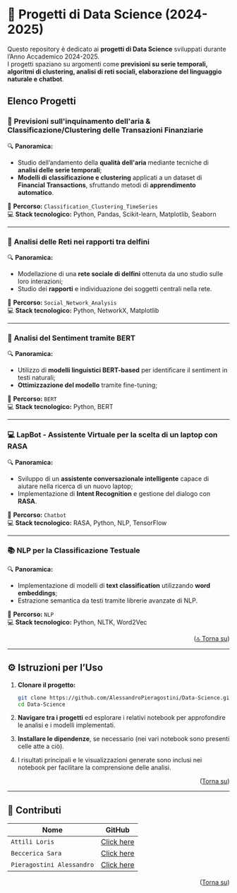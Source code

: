 # 📘 Progetti di Data Science (2024-2025)

Questo repository è dedicato ai **progetti di Data Science** sviluppati durante l’Anno Accademico 2024-2025.  
I progetti spaziano su argomenti come **previsioni su serie temporali, algoritmi di clustering, analisi di reti sociali, elaborazione del linguaggio naturale e chatbot**.

## Elenco Progetti

### 🧠 **Previsioni sull'inquinamento dell'aria & Classificazione/Clustering delle Transazioni Finanziarie**  
🔍 **Panoramica:**  
- Studio dell’andamento della **qualità dell'aria** mediante tecniche di **analisi delle serie temporali**;  
- **Modelli di classificazione e clustering** applicati a un dataset di **Financial Transactions**, sfruttando metodi di **apprendimento automatico**.

📁 **Percorso:** `Classification_Clustering_TimeSeries`  
💻 **Stack tecnologico:** Python, Pandas, Scikit-learn, Matplotlib, Seaborn  

---

### 🐬 **Analisi delle Reti nei rapporti tra delfini**  
🔍 **Panoramica:**  
- Modellazione di una **rete sociale di delfini** ottenuta da uno studio sulle loro interazioni;  
- Studio dei **rapporti** e individuazione dei soggetti centrali nella rete.

📁 **Percorso:** `Social_Network_Analysis`  
💻 **Stack tecnologico:** Python, NetworkX, Matplotlib  

---

### 🧾 **Analisi del Sentiment tramite BERT**  
🔍 **Panoramica:**  
- Utilizzo di **modelli linguistici BERT-based** per identificare il sentiment in testi naturali;  
- **Ottimizzazione del modello** tramite fine-tuning;  

📁 **Percorso:** `BERT`  
💻 **Stack tecnologico:** Python, BERT  

---

###  💻 **LapBot - Assistente Virtuale per la scelta di un laptop con RASA**  
🔍 **Panoramica:**  
- Sviluppo di un **assistente conversazionale intelligente** capace di aiutare nella ricerca di un nuovo laptop;  
- Implementazione di **Intent Recognition** e gestione del dialogo con **RASA**.

📁 **Percorso:** `Chatbot`  
💻 **Stack tecnologico:** RASA, Python, NLP, TensorFlow  

---

### 📚 **NLP per la Classificazione Testuale**  
🔍 **Panoramica:**  
- Implementazione di modelli di **text classification** utilizzando **word embeddings**;  
- Estrazione semantica da testi tramite librerie avanzate di NLP.

📁 **Percorso:** `NLP`  
💻 **Stack tecnologico:** Python, NLTK, Word2Vec  

<p align="right">(<a href="#readme-top">🔝 Torna su</a>)</p>

---

## ⚙️ Istruzioni per l’Uso  
1. **Clonare il progetto:**  
   ```bash
   git clone https://github.com/AlessandroPieragostini/Data-Science.git
   cd Data-Science
    ```
2. **Navigare tra i progetti** ed esplorare i relativi notebook per approfondire le analisi e i modelli implementati.
 
3. **Installare le dipendenze**, se necessario (nei vari notebook sono presenti celle atte a ciò).

4. I risultati principali e le visualizzazioni generate sono inclusi nei notebook per facilitare la comprensione delle analisi.

<p align="right">(<a href="#readme-top">Torna su</a>)</p>

---

## 🤝 Contributi

|Nome | GitHub |
|-----------|--------|
| `Attili Loris` | [Click here](https://github.com/AttiliLoris) |
| `Beccerica Sara` | [Click here](https://github.com/sarabeccerica) |
| `Pieragostini Alessandro` | [Click here](https://github.com/AlessandroPieragostini) |

<p align="right">(<a href="#readme-top">Torna su</a>)</p>
